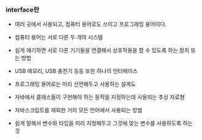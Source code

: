 ### interface란

- 여러 곳에서 사용되고, 컴퓨터 용어로도 쓰이고 프로그래밍 용어이다.

- 컴퓨터 용어는 서로 다른 두 개의 시스템
- 쉽게 얘기하면 서로 다른 기기들을 연결해서 상호작용을 할 수 있도록 하는 장치 또는 방법
- USB 메모리, USB 충전기 등등 또한 하나의 인터페이스

- 프로그래밍 용어로는 미리 선언해두고 사용하는 설계도
- 자바에서 클래스들이 구현해야 하는 동작을 지정하는데 사용되는 추상 자료형
- 자바스크립트를 제외한 거의 모든 언어에서 사용되는 방법
- 쉽게 말해서 변수와 타입을 미리 지정해두고 그것에 맞는 변수를 사용하도록 하는 것
